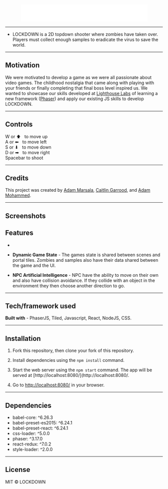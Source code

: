 <br />
<p align="center">
<img src="https://github.com/adamm13/lockdown/blob/master/src/assets/menu-images/menuname.png"/>
</p>

---

- LOCKDOWN is a 2D topdown shooter where zombies have taken over. Players must collect enough samples to eradicate the virus to save the world.

---

## Motivation

We were motivated to develop a game as we were all passionate about video games. The childhood nostalgia that came along with playing with your friends or finally completing that final boss level inspired us. We wanted to showcase our skills developed at [Lighthouse Labs](https://www.lighthouselabs.ca/) of learning a new framework ([Phaser](https://phaser.io/)) and apply our existing JS skills to develop LOCKDOWN. 

---

## Controls

W or ⬆  &nbsp;  to move up <br />
A or ⬅  &nbsp;  to move left <br />
S or ⬇  &nbsp;  to move down <br />
D or ➡  &nbsp;  to move right <br />
Spacebar to shoot <br />

---

## Credits

This project was created by [Adam Marsala](https://github.com/MagicMark5), [Caitlin Garrood](https://github.com/CaitieCat), and [Adam Mohammed](https://github.com/adamm13). 

---

## Screenshots


## Features

- 

- **Dynamic Game State** - The games state is shared between scenes and portal tiles. Zombies and samples also have their data shared between the game and the UI.

- **NPC Artificial Intelligence** - NPC have the ability to move on their own and also have collision avoidance. If they collide with an object in the environment they then choose another direction to go.

---

## Tech/framework used

**Built with** - PhaserJS, Tiled, Javascript, React, NodeJS, CSS.

---

## Installation

1. Fork this repository, then clone your fork of this repository.

2. Install dependencies using the `npm install` command.

3. Start the web server using the `npm start` command. The app will be served at [http://localhost:8080/](http://localhost:8080/.

4. Go to [http://localhost:8080/](http://localhost:8080/) in your browser.

---

## Dependencies

   - babel-core: ^6.26.3
   - babel-preset-es2015: ^6.24.1
   - babel-preset-react: ^6.24.1
   - css-loader: ^5.0.0
   - phaser: ^3.17.0
   - react-redux: ^7.0.2
   - style-loader: ^2.0.0

---

## License

MIT © LOCKDOWN